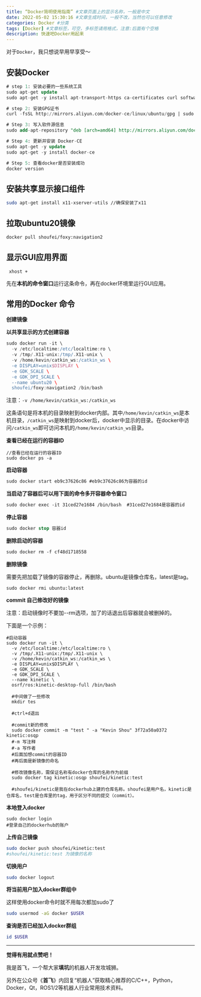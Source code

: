 ```yaml
---
title: “Docker简明使用指南” #文章页面上的显示名称，一般是中文
date: 2022-05-02 15:30:16 #文章生成时间，一般不改，当然也可以任意修改
categories: Docker #分类
tags: [Docker] #文章标签，可空，多标签请用格式，注意:后面有个空格
description: 快速吧Docker用起来
---
```


对于`Docker`，我只想说早用早享受～







## 安装Docker

```SQL
# step 1: 安装必要的一些系统工具
sudo apt-get update
sudo apt-get -y install apt-transport-https ca-certificates curl software-properties-common

# step 2: 安装GPG证书
curl -fsSL http://mirrors.aliyun.com/docker-ce/linux/ubuntu/gpg | sudo apt-key add -

# Step 3: 写入软件源信息
sudo add-apt-repository "deb [arch=amd64] http://mirrors.aliyun.com/docker-ce/linux/ubuntu $(lsb_release -cs) stable"

# Step 4: 更新并安装 Docker-CE
sudo apt-get -y update
sudo apt-get -y install docker-ce

# Step 5: 查看docker是否安装成功
docker version
```



## 安装共享显示接口组件

```Bash
sudo apt-get install x11-xserver-utils //确保安装了x11
```



## 拉取ubuntu20镜像

```Apache
docker pull shoufei/foxy:navigation2
```



## 显示GUI应用界面

```Nginx
 xhost +
```

先在**本机的命令窗口**运行这条命令，再在docker环境里运行GUI应用。



## 常用的Docker 命令
**创建镜像**

**以共享显示的方式创建容器**

```Groovy
sudo docker run -it \
  -v /etc/localtime:/etc/localtime:ro \
  -v /tmp/.X11-unix:/tmp/.X11-unix \
  -v /home/kevin/catkin_ws:/catkin_ws \
  -e DISPLAY=unix$DISPLAY \
  -e GDK_SCALE \
  -e GDK_DPI_SCALE \
  --name ubuntu20 \
  shoufei/foxy:navigation2 /bin/bash
```

注意：`-v /home/kevin/catkin_ws:/catkin_ws`

这条语句是将本机的目录映射到docker内部。其中`/home/kevin/catkin_ws`是本机目录，`/catkin_ws`是映射到docker后，docker中显示的目录。在docker中访问`/catkin_ws`即可访问本机的`/home/kevin/catkin_ws`目录。

**查看已经在运行的容器ID**

```C%2B%2B
//查看已经在运行的容器ID
sudo docker ps -a
```

**启动容器**

```Apache
sudo docker start eb9c37626c86 #eb9c37626c86为容器的id
```



**当启动了容器后可以用下面的命令多开容器命令窗口**

```Apache
sudo docker exec -it 31ced27e1684 /bin/bash  #31ced27e1684是容器的id
```



**停止容器**

```SQL
sudo docker stop 容器id
```

**删除启动的容器**

```Apache
sudo docker rm -f cf48d1718558
```

**删除镜像**

需要先把加载了镜像的容器停止，再删除。ubuntu是镜像仓库名，latest是tag。

```Nginx
sudo docker rmi ubuntu:latest
```



**commit 自己修改好的镜像**

注意：启动镜像时不要加--rm选项，加了的话退出后容器就会被删掉的。 

下面是一个示例： 

```Nginx
#启动容器
sudo docker run -it \
  -v /etc/localtime:/etc/localtime:ro \
  -v /tmp/.X11-unix:/tmp/.X11-unix \
  -v /home/kevin/catkin_ws:/catkin_ws \
  -e DISPLAY=unix$DISPLAY \
  -e GDK_SCALE \
  -e GDK_DPI_SCALE \
  --name kinetic \
  osrf/ros:kinetic-desktop-full /bin/bash

  #中间做了一些修改
  mkdir tes

  #ctrl+d退出

  #commit新的修改
  sudo docker commit -m "test " -a "Kevin Shou" 3f72a50a0372 kinetic:osqp
  #-m 写注释
  #-a 写作者
  #后面加想commit的容器ID
  #再后面是新镜像的命名

  #修改镜像名称，需保证名称有docker仓库的名称作为前缀
  sudo docker tag kinetic:osqp shoufei/kinetic:test

  #shoufei/kinetic是我在dockerhub上建的仓库名称。shoufei是用户名，kinetic是仓库名，test是仓库里的tag，用于区分不同的提交（commit）。
```



**本地登入docker**

```Nginx
sudo docker login
#登录自己的dockerhub的账户
```

**上传自己镜像**

```Bash
sudo docker push shoufei/kinetic:test
#shoufei/kinetic:test 为镜像的名称
```

**切换用户**

```Bash
sudo docker logout
```

**将当前用户加入docker群组中**

这样使用docker命令时就不用每次都加sudo了

```Bash
sudo usermod -aG docker $USER
```

**查询是否已经加入docker群组**

```Bash
id $USER
```



---

**觉得有用就点赞吧！**

我是首飞，一个帮大家**填坑**的机器人开发攻城狮。

另外在公众号《**首飞**》内回复“机器人”获取精心推荐的C/C++，Python，Docker，Qt，ROS1/2等机器人行业常用技术资料。
